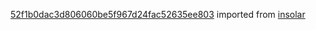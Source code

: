 [52f1b0dac3d806060be5f967d24fac52635ee803](https://github.com/insolar/insolar/commit/52f1b0dac3d806060be5f967d24fac52635ee803) imported from [insolar](https://github.com/insolar/insolar)
